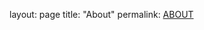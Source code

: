 layout: page
title: "About"
permalink: [ABOUT](https://imcassandrag.github.io/cassandragayer.GitHub.io/about)
